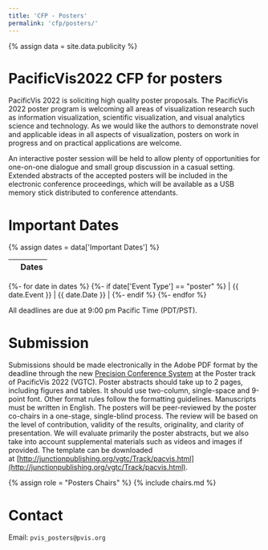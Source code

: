 ```yaml
---
title: 'CFP - Posters'
permalink: 'cfp/posters/'
---
```


{% assign data = site.data.publicity %}

# PacificVis2022 CFP for posters

PacificVis 2022 is soliciting high quality poster proposals. The PacificVis 2022 poster program is welcoming all areas of visualization research such as information visualization, scientific visualization, and visual analytics science and technology. As we would like the authors to demonstrate novel and applicable ideas in all aspects of visualization, posters on work in progress and on practical applications are welcome.

An interactive poster session will be held to allow plenty of opportunities for one-on-one dialogue and small group discussion in a casual setting. Extended abstracts of the accepted posters will be included in the electronic conference proceedings, which will be available as a USB memory stick distributed to conference attendants.

# Important Dates

{% assign dates = data['Important Dates'] %}

|                         | Dates          |
| ------------------------|----------------|
{%- for date in dates %}
  {%- if date['Event Type'] == "poster" %}
| {{ date.Event }} | {{ date.Date }} |
  {%- endif %}
{%- endfor %}

All deadlines are due at 9:00 pm Pacific Time (PDT/PST).


# Submission

Submissions should be made electronically in the Adobe PDF format by the deadline through the new [Precision Conference System](https://new.precisionconference.com/user/login?society=vgtc) at the Poster track of PacificVis 2022 (VGTC). Poster abstracts should take up to 2 pages, including figures and tables. It should use two-column, single-space and 9-point font. Other format rules follow the formatting guidelines. Manuscripts must be written in English. The posters will be peer-reviewed by the poster co-chairs in a one-stage, single-blind process. The review will be based on the level of contribution, validity of the results, originality, and clarity of presentation. We will evaluate primarily the poster abstracts, but we also take into account supplemental materials such as videos and images if provided. The template can be downloaded at [http://junctionpublishing.org/vgtc/Track/pacvis.html](http://junctionpublishing.org/vgtc/Track/pacvis.html).

<!--
# Poster Presentation
-->

{% assign role = "Posters Chairs" %}
{% include chairs.md %}

# Contact

Email: `pvis_posters@pvis.org`
